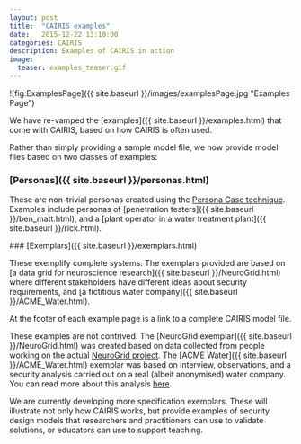 ```yaml
---
layout: post
title:  "CAIRIS examples"
date:   2015-12-22 13:10:00
categories: CAIRIS
description: Examples of CAIRIS in action
image:
  teaser: examples_teaser.gif
---
```


![fig:ExamplesPage]({{ site.baseurl }}/images/examplesPage.jpg "Examples Page")


We have re-vamped the [examples]({{ site.baseurl }}/examples.html) that come with CAIRIS, based on how CAIRIS is often used.

Rather than simply providing a sample model file, we now provide model files based on two classes of examples:

### [Personas]({{ site.baseurl }}/personas.html)

These are non-trivial personas created using the [Persona Case technique](http://www.shamalfaily.com/wp-content/papercite-data/pdf/fafl111.pdf).  Examples include personas of [penetration testers]({{ site.baseurl }}/ben_matt.html), and a [plant operator in a water treatment plant]({{ site.baseurl }}/rick.html).

### [Exemplars]({{ site.baseurl }}/exemplars.html)

These exemplify complete systems.  The exemplars provided are based on [a data grid for neuroscience research]({{ site.baseurl }}/NeuroGrid.html) where different stakeholders have different ideas about security requirements, and [a fictitious water company]({{ site.baseurl }}/ACME_Water.html).

At the footer of each example page is a link to a complete CAIRIS model file.

These examples are not contrived.  The [NeuroGrid exemplar]({{ site.baseurl }}/NeuroGrid.html) was created based on data collected from people working on the actual [NeuroGrid project](http://gtr.rcuk.ac.uk/project/C86DB105-5E52-4F37-BF3B-12A3500EB713).  The [ACME Water]({{ site.baseurl }}/ACME_Water.html) exemplar was based on interview, observations, and a security analysis carried out on a real (albeit anonymised) water company.  You can read more about this analysis [here](http://www.shamalfaily.com/wp-content/papercite-data/pdf/fafl113.pdf)

We are currently developing more specification exemplars.  These will illustrate not only how CAIRIS works, but provide examples of security design models that researchers and practitioners can use to validate solutions, or educators can use to support teaching.
